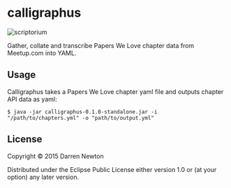 # calligraphus

![scriptorium](http://media-2.web.britannica.com/eb-media/76/136776-004-EA1AE575.jpg)

Gather, collate and transcribe Papers We Love chapter data from Meetup.com into YAML.

## Usage

Calligraphus takes a Papers We Love chapter yaml file and outputs chapter API data as yaml:

```shell
$ java -jar calligraphus-0.1.0-standalone.jar -i "/path/to/chapters.yml" -o "path/to/output.yml"
```

## License

Copyright © 2015 Darren Newton

Distributed under the Eclipse Public License either version 1.0 or (at
your option) any later version.
